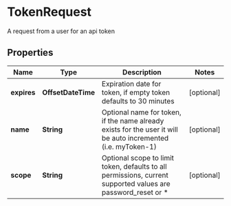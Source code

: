

# TokenRequest

A request from a user for an api token

## Properties

| Name | Type | Description | Notes |
|------------ | ------------- | ------------- | -------------|
|**expires** | **OffsetDateTime** | Expiration date for token, if empty token defaults to 30 minutes |  [optional] |
|**name** | **String** | Optional name for token, if the name already exists for the user it will be auto incremented (i.e. myToken-1) |  [optional] |
|**scope** | **String** | Optional scope to limit token, defaults to all permissions, current supported values are password_reset or * |  [optional] |



